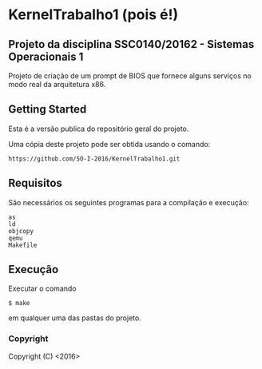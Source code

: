 # KernelTrabalho1 (pois é!)

## Projeto da disciplina SSC0140/20162 - Sistemas Operacionais 1

Projeto de criação de um prompt de BIOS que fornece alguns serviços no modo real da arquitetura x86.

## Getting Started

Esta é a versão publica do repositório geral do projeto.

Uma cópia deste projeto pode ser obtida usando o comando:

```
https://github.com/SO-I-2016/KernelTrabalho1.git
```

## Requisitos

São necessários os seguintes programas para a compilação e execução:

```
as
ld
objcopy
qemu
Makefile
```
## Execução

Executar o comando
```
$ make
```
em qualquer uma das pastas do projeto.

### Copyright

Copyright (C) <2016>  